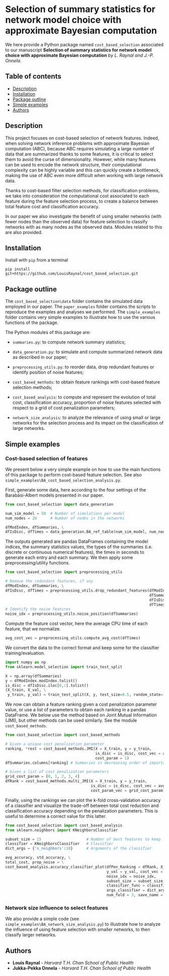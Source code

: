 # Selection of summary statistics for network model choice with approximate Bayesian computation
We here provide a Python package named `cost_based_selection` associated to our manuscript **Selection of summary statistics for network model choice with approximate Bayesian computation** *by L. Raynal and J.-P. Onnela*.

## Table of contents
* [Description](#description)
* [Installation](#installation)
* [Package outline](#package-outline)
* [Simple examples](#simple-examples)
* [Authors](#authors)

## Description
This project focuses on cost-based selection of network features. Indeed, when solving network inference problems with approximate Bayesian computation (ABC), because ABC requires simulating a large number of data that are summarized thanks to some features, it is critical to select them to avoid the curse of dimensionality. However, while many features can be used to encode the network structure, their computational complexity can be highly variable and this can quickly create a bottleneck, making the use of ABC even more difficult when working with large network data.

Thanks to cost-based filter selection methods, for classification problems, we take into consideration the computational cost associated to each feature during the feature selection process, to create a balance between total feature cost and classification accuracy.

In our paper we also investigate the benefit of using smaller networks (with fewer nodes than the observed data) for feature selection to classify networks with as many nodes as the observed data. Modules related to this  are also provided.

## Installation

Install with `pip` from a terminal
```shell
pip install git+https://github.com/LouisRaynal/cost_based_selection.git
```

## Package outline

The `cost_based_selection\data` folder contains the simulated data employed in our paper. 
The `paper_examples` folder contains the scripts to reproduce the examples and analyses we performed.
The `simple_examples` folder contains very simple examples to illustrate how to use the various functions of the package.

The Python modules of this package are:
- `summaries.py`: to compute network summary statistics;

- `data_generation.py`: to simulate and compute summarized network data as described in our paper;
- `preprocessing_utils.py`: to reorder data, drop redundant features or identify position of noise features;
- `cost_based_methods`: to obtain feature rankings with cost-based feature selection methods;
- `cost_based_analysis`: to compute and represent the evolution of total cost, classification accuracy, proportion of noise features selected with respect to a grid of cost penalization parameters;
- `network_size_analysis`: to analyze the relevance of using small or large networks for the selection process and its impact on the classification of large networks.

## Simple examples

### Cost-based selection of features

We present below a very simple example on how to use the main functions of this package to perform cost-based feature selection. See also `simple_examples\BA_cost_based_selection_analysis.py`.

First, generate some data, here according to the four settings of the Barabási-Albert models presented in our paper.

```python
from cost_based_selection import data_generation

num_sim_model = 50 	# Number of simulations per model
num_nodes = 20 		# Number of nodes in the networks

dfModIndex, dfSummaries, \
dfIsDisc, dfTimes = data_generation.BA_ref_table(num_sim_model, num_nodes)
```
The outputs generated are pandas DataFrames containing the model indices, the summary statistics values, the types of the summaries (i.e. discrete or continuous numerical features), the times in seconds to generate each entry and each summary. We then apply some preprocessing/utility functions.

```Python
from cost_based_selection import preprocessing_utils

# Remove the redundant features, if any
dfModIndex, dfSummaries, \
dfIsDisc, dfTimes = preprocessing_utils.drop_redundant_features(dfModIndex,
                                                                dfSummaries,
                                                                dfIsDisc,
                                                                dfTimes)
# Identify the noise features
noise_idx = preprocessing_utils.noise_position(dfSummaries)
```

Compute the feature cost vector, here the average CPU time of each feature, that we normalize.

```python
avg_cost_vec = preprocessing_utils.compute_avg_cost(dfTimes)
```

We convert the data to the correct format and keep some for the classifier training/evaluation.

```python
import numpy as np
from sklearn.model_selection import train_test_split

X = np.array(dfSummaries)
y = dfModIndex.modIndex.tolist()
is_disc = dfIsDisc.iloc[0,:].tolist()
(X_train, X_val, \
 y_train, y_val) = train_test_split(X, y, test_size=0.5, random_state=123, stratify=y)
```
We now can obtain a feature ranking given a cost penalization parameter value, or use a list of parameters to obtain each ranking in a pandas DataFrame. We below use the method based on Joint Mutual Information (JMI), but other methods can be used similarly. See the module `cost_based_methods`.

```python
from cost_based_selection import cost_based_methods

# Given a unique cost penalization parameter
ranking, *rest = cost_based_methods.JMI(X = X_train, y = y_train, 
                                        is_disc = is_disc, cost_vec = avg_cost_vec, 
                                        cost_param = 1)
dfSummaries.columns[ranking] # Summaries in decreasing order of importance

# Given a list of cost penalization parameters
grid_cost_param = [0, 1, 2, 3, 4]
dfRank = cost_based_methods.multi_JMI(X = X_train, y = y_train, 
                                      is_disc = is_disc, cost_vec = avg_cost_vec, 
                                      cost_param_vec = grid_cost_param)
```
Finally, using the rankings we can plot the k-fold cross-validation accuracy of a classifier and visualize the trade-off between total cost reduction and classification accuracy depending on the penalization parameters. This is useful to determine a correct value for this latter.

```python
from cost_based_selection import cost_based_analysis
from sklearn.neighbors import KNeighborsClassifier

subset_size = 15 					# Number of best features to keep
classifier = KNeighborsClassifier 	# Classifier
dict_args = {'n_neighbors':10}		# Arguments of the classifier

avg_accuracy, std_accuracy, \
total_cost, prop_noise = \
cost_based_analysis.accuracy_classifier_plot(dfPen_Ranking = dfRank, X_val = X_val,
                                             y_val = y_val, cost_vec = avg_cost_vec,
                                             noise_idx = noise_idx, 
                                             subset_size = subset_size,
                                             classifier_func = classifier,
                                             args_classifier = dict_args,
                                             num_fold = 3, save_name = None)
```

### Network size influence to select features

We also provide a simple code (see `simple_examples\BA_network_size_analysis.py`) to illustrate how to analyze the influence of using feature selection with smaller networks, to then classify larger networks.


## Authors
* **Louis Raynal** - *Harvard T.H. Chan School of Public Health*
* **Jukka-Pekka Onnela** - *Harvard T.H. Chan School of Public Health*
